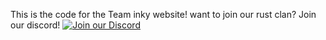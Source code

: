 This is the code for the Team inky website! want to join our rust clan? Join our discord!
[![Join our Discord](https://image-link-to-screenshot-of-widget)](https://discord.com/widget?id=1267246793041907733&theme=dark)

